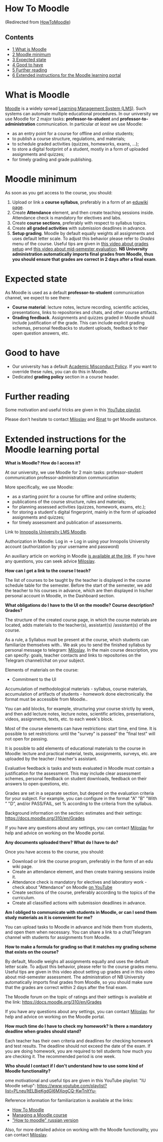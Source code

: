 






How To Moodle
=============



(Redirected from [HowToMoodle](/index.php?title=HowToMoodle&redirect=no "HowToMoodle"))


Contents
--------


* [1 What is Moodle](#What_is_Moodle)
* [2 Moodle minimum](#Moodle_minimum)
* [3 Expected state](#Expected_state)
* [4 Good to have](#Good_to_have)
* [5 Further reading](#Further_reading)
* [6 Extended instructions for the Moodle learning portal](#Extended_instructions_for_the_Moodle_learning_portal)



What is Moodle
==============


[Moodle](https://moodle.innopolis.university/my/) is a widely spread [Learning Management System (LMS)](https://en.wikipedia.org/wiki/Learning_management_system). Such systems can automate multiple educational procedures. In our university we use Moodle for 2 major tasks: **professor-to-student** and **professor-to-administration** communication. In particular *at least* we use Moodle:



* as an entry point for a course for offline and *online* students;
* to publish a course structure, regulations, and materials;
* to schedule graded activities (quizzes, homeworks, exams, ...);
* to store a digital footprint of a student, mostly in a form of uploaded assignments and quizzes;
* for timely grading and grade publishing.


Moodle minimum
==============


As soon as you get access to the course, you should:



1. Upload or link a **course syllabus**, preferably in a form of an [eduwiki page](https://eduwiki.innopolis.university/index.php/Main_Page).
2. Create **Attendance** element, and then create teaching sessions inside. Attendance check is mandatory for electives and labs.
3. Create **course sections**, preferably with respect to syllabus topics.
4. Create **all graded activities** with submission deadlines in advance.
5. **Setup grading**. Moodle by default equally weights all assignments and uses default letter scale. To adjust this behavior please refer to *Grades* menu of the course. Useful tips are given in [this video about grades setup](https://www.youtube.com/watch?v=tCs6F-PfBJ4&list=PLneu1tELBieKgdGI6MXpgCQ-KwTnItYu-&index=7&t=3s) and [this video about mid-semester evaluation](https://www.youtube.com/watch?v=P5cUlVIN7J8&list=PLneu1tELBieKgdGI6MXpgCQ-KwTnItYu-&index=8). **NB University administration automatically imports final grades from Moodle, thus you should ensure that grades are correct in 2 days after a final exam**.


Expected state
==============


As Moodle is used as a default **professor-to-student** communication channel, we expect to see there:



* **Course material**: lecture notes, lecture recording, scientific acticles, presentations, links to repositories and chats, and other course artifacts.
* **Grading feedback**. Assignments and quizzes graded in Moodle should include justification of the grade. This can include explicit grading schemas, personal feedbacks to student uploads, feedback to their open question answers, etc.


Good to have
============


* Our university has a default [Academic Misconduct Policy](https://eduwiki.innopolis.university/index.php/About_lecturing_a_course#Academic_misconduct_policy). If you want to override these rules, you can do this in Moodle.
* Dedicated **grading policy** section in a course header.


Further reading
===============


Some motivation and useful tricks are given in this [YouTube playlist](https://www.youtube.com/playlist?list=PLneu1tELBieKgdGI6MXpgCQ-KwTnItYu-). 


Please don't hesitate to contact [Miloslav](https://t.me/Mls181) and [Rinat](https://t.me/rin_akhm) to get Moodle assitance.


  




Extended instructions for the Moodle learning portal
====================================================


**What is Moodle? How do I access it?**


At our university, we use Moodle for 2 main tasks: 
professor-student communication 
professor-administration communication 


More specifically, we use Moodle:



* as a starting point for a course for offline and online students;
* publications of the course structure, rules and materials;
* for planning assessed activities (quizzes, homework, exams, etc.);
* for storing a student's digital fingerprint, mainly in the form of uploaded assignments and quizzes;
* for timely assessment and publication of assessments.


Link to [Innopolis University LMS Moodle](https://moodle.innopolis.university/my/).


Authorization in Moodle: Log in -> Log in using your Innopolis University account (authorization by your username and password)


An auxiliary article on working in Moodle [is available at the link](https://eduwiki.innopolis.university/index.php/HowToMoodle).
If you have any questions, you can seek advice [Miloslav](https://t.me/Mls181).


  

**How can I get a link to the course I teach?**


The list of courses to be taught by the teacher is displayed in the course schedule table for the semester. Before the start of the semester, we add the teacher to his courses in advance, which are then displayed in his/her personal account in Moodle, in the Dashboard section.


  

**What obligations do I have to the UI on the moodle? Course description? Grades?**


The structure of the created course page, in which the course materials are located, adds materials to the teacher(s), assistant(s) /assistant(s) of the course.


As a rule, a Syllabus must be present at the course, which students can familiarize themselves with..
We ask you to send the finished syllabus by personal message to telegram: [Miloslav](https://t.me/Mls181).
In the main course description, you can specify: goals, teacher contacts and links to repositories on the Telegram channel/chat on your subject.


Elements of materials on the course:



* Commitment to the UI


Accumulation of methodological materials - syllabus, course materials,
accumulation of artifacts of students - homework done electronically. the format must be accessible from Moodle..


You can add blocks, for example, structuring your course strictly by week, and then add lecture notes, lecture notes, scientific articles, presentations, videos, assignments, texts, etc. to each week's block.


Most of the course elements can have restrictions: start time, end time. It is possible to set restrictions: until the "survey" is passed“ the "final test" will not open for passing.


It is possible to add elements of educational materials to the course in Moodle: lecture and practical material, tests, assignments, surveys, etc. are uploaded by the teacher / teacher's assistant. 


Evaluative feedback is tasks and tests evaluated in Moodle must contain a justification for the assessment. This may include clear assessment schemes, personal feedback on student downloads, feedback on their answers to open questions, etc.


Grades are set in a separate section, but depend on the evaluation criteria for your subject. For example, you can configure in the format "A" "B" ”With ” "D”, and/or PASS/FAIL, set % according to the criteria from the syllabus.


Background information on the section: estimates and their settings: <https://docs.moodle.org/310/en/Grades>


If you have any questions about any settings, you can contact [Miloslav](https://t.me/Mls181) for help and advice on working on the Moodle portal.


  

**Any documents uploaded there? What do I have to do?**


Once you have access to the course, you should:



* Download or link the course program, preferably in the form of an edu wiki page.
* Create an attendance element, and then create training sessions inside it.
* Attendance check is mandatory for electives and laboratory work - check about "Attendance” on Moodle [on YouTube](https://www.youtube.com/watch?v=yGCZRMbXsec)
* Create sections of the course, preferably according to the topics of the curriculum.
* Create all classified actions with submission deadlines in advance.


  

**Am I obliged to communicate with students in Moodle, or can I send them study materials as it is convenient for me?**


You can upload tasks to Moodle in advance and hide them from students, and open them when necessary.
You can share a link to a chat/Telegram channel with students for assignments from Moodle.


  

**How to make a formula for grading so that it matches my grading scheme that exists on the course?**


By default, Moodle weighs all assignments equally and uses the default letter scale. To adjust this behavior, please refer to the course grades menu. Useful tips are given in this video about setting up grades and in this video about mid-semester assessment. The administration of NB University automatically imports final grades from Moodle, so you should make sure that the grades are correct within 2 days after the final exam.


The Moodle forum on the topic of ratings and their settings is available at the link: <https://docs.moodle.org/310/en/Grades>


If you have any questions about any settings, you can contact [Miloslav](https://t.me/Mls181).
for help and advice on working on the Moodle portal.


  

**How much time do I have to check my homework? Is there a mandatory deadline when grades should stand?**


Each teacher has their own criteria and deadlines for checking homework and test results.
The deadline should not exceed the date of the exam. If you are doing homework, you are required to tell students how much you are checking it. The recommended period is one week.


  

**Who should I contact if I don't understand how to use some kind of Moodle functionality?**


ome motivational and useful tips are given in this YouTube playlist:
"IU Moodle setup": <https://www.youtube.com/playlist?list=PLneu1tELBieKgdGI6MXpgCQ-KwTnItYu->


Reference information for familiarization is available at the links:



* [How To Moodle](https://eduwiki.innopolis.university/index.php/HowToMoodle)
* [Managing a Moodle course](https://docs.moodle.org/310/en/Managing_a_Moodle_course)
* ["How to moodle" russian version](https://docs.google.com/document/d/1nNbmgYOfrBWX7ddxEP6NPTbl5AhBedRE4YpZidPWX4s/edit?usp=sharing)


Also, for more detailed advice on working with the Moodle functionality, you can contact [Miloslav](https://t.me/Mls181).











